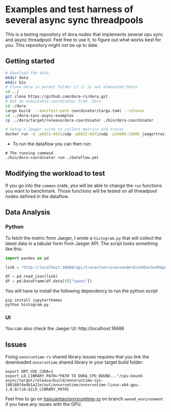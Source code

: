 # Examples and test harness of several async sync threadpools

This is a testing repository of dora nodes that implements several cpu sync and async threadpool. Feel free to use it, to figure out what works best for you. This repository might not be up to date.
## Getting started

```bash
# Download the data
mkdir data
mkdir bin
# Clone dora in parent folder if it is not almounted there
cd ../
git clone https://github.com/dora-rs/dora.git
# Get an executable coordinator from `dora`
cd ./dora
cargo build  --manifest-path coordinator/Cargo.toml --release
cd ../dora-sync-async-examples
cp ../dora/target/release/dora-coordinator ./bin/dora-coordinator

# Setup a Jaeger suite to collect metrics and traces
docker run -d -p6831:6831/udp -p6832:6832/udp -p16686:16686 jaegertracing/all-in-one:latest
```

- To run the dataflow you can then run:
```
# The running command
./bin/dora-coordinator run ./dataflow.yml
```

## Modifying the workload to test

If you go into the `common` crate, you will be able to change the `run` functions you want to benchmark. Those functions will be tested on all threadpool nodes defined in the dataflow.

## Data Analysis

### Python

To fetch the metric from Jaeger, I wrote a `histogram.py` that will collect the latest data in a tabular form from Jaeger API. The script looks something like this:

```python
import pandas as pd

link = "http://localhost:16686/api/traces?service=sender&lookback=6h&prettyPrint=true&limit=1"

df = pd.read_json(link)
df = pd.DataFrame(df.data[0]["spans"])
```

You will have to install the following dependency to run the python script
```
pip install jupyterthemes
python histogram.py
```

### UI

You can also check the Jaeger UI: http://localhost:16686


## Issues

Fixing `onnxruntime-rs` shared library issues requires that you link the downloaded `onnxruntime` shared library in your target build folder:

```
export ORT_USE_CUDA=1
export LD_LIBRARY_PATH="PATH TO DORA_CPU_BOUND..."/cpu-bound-async/target/release/build/onnxruntime-sys-186188f4edb1a21e/out/onnxruntime/onnxruntime-linux-x64-gpu-1.8.0/lib:${LD_LIBRARY_PATH}
```

Feel free to go on [haixuantao/onnxruntime-rs](https://github.com/haixuanTao/onnxruntime-rs) on branch `owned_environment` if you have any issues with the GPU.
